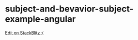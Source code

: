 # subject-and-bevavior-subject-example-angular

[Edit on StackBlitz ⚡️](https://stackblitz.com/edit/angular-practice-start-deg2bf)